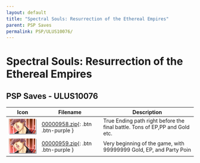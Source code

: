 ```yaml
---
layout: default
title: "Spectral Souls: Resurrection of the Ethereal Empires"
parent: PSP Saves
permalink: PSP/ULUS10076/
---
```

# Spectral Souls: Resurrection of the Ethereal Empires

## PSP Saves - ULUS10076

| Icon | Filename | Description |
|------|----------|-------------|
| ![Spectral Souls: Resurrection of the Ethereal Empires](ICON0.PNG) | [00000958.zip](00000958.zip){: .btn .btn-purple } | True Ending path right before the final battle. Tons of EP,PP and Gold etc. |
| ![Spectral Souls: Resurrection of the Ethereal Empires](ICON0.PNG) | [00000959.zip](00000959.zip){: .btn .btn-purple } | Very beginning of the game, with 99999999 Gold, EP, and Party Poin |
